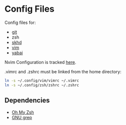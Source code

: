 # Config Files

Config files for:

- [git](https://git-scm.com)
- zsh
- [skhd](https://github.com/koekeishiya/skhd)
- [vim](https://www.vim.org)
- [yabai](https://github.com/koekeishiya/yabai)

Nvim Configuration is tracked [here](https://github.com/le4ker/nvim-config).

.vimrc and .zshrc must be linked from the home directory:

```bash
ln -s ~/.config/vim/vimrc ~/.vimrc
ln -s ~/.config/zsh/zshrc ~/.zshrc
```

## Dependencies

- [Oh My Zsh](https://ohmyz.sh)
- [GNU grep](https://www.gnu.org/software/grep/)
